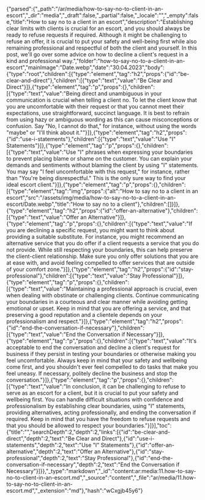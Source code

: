 {"parsed":{"_path":"/ar/media/how-to-say-no-to-client-in-an-escort","_dir":"media","_draft":false,"_partial":false,"_locale":"","_empty":false,"title":"How to say no to a client in an escort","description":"Establishing clear limits with clients is crucial for an escort, and you should always be ready to refuse requests if required. Although it might be challenging to refuse an offer, it is crucial to put your safety and well-being first while also remaining professional and respectful of both the client and yourself. In this post, we'll go over some advice on how to decline a client's request in a kind and professional way.","folder":"how-to-say-no-to-a-client-in-an-escort","mainImage":"Date.webp","date":"30.04.2023","body":{"type":"root","children":[{"type":"element","tag":"h2","props":{"id":"be-clear-and-direct"},"children":[{"type":"text","value":"Be Clear and Direct"}]},{"type":"element","tag":"p","props":{},"children":[{"type":"text","value":"Being direct and unambiguous in your communication is crucial when telling a client no. To let the client know that you are uncomfortable with their request or that you cannot meet their expectations, use straightforward, succinct language. It is best to refrain from using hazy or ambiguous wording as this can cause misconceptions or confusion. Say \"No, I cannot do that,\" for instance, without using the words \"maybe\" or \"I'll think about it.\""}]},{"type":"element","tag":"h2","props":{"id":"use-i-statements"},"children":[{"type":"text","value":"Use \"I\" Statements"}]},{"type":"element","tag":"p","props":{},"children":[{"type":"text","value":"Use \"I\" phrases when expressing your boundaries to prevent placing blame or shame on the customer. You can explain your demands and sentiments without blaming the client by using \"I\" statements. You may say \"I feel uncomfortable with this request,\" for instance, rather than \"You're being disrespectful.\" This is the only sure way to find your ideal escort client."}]},{"type":"element","tag":"p","props":{},"children":[{"type":"element","tag":"img","props":{"alt":"How to say no to a client in an escort","src":"/assets/img/media/how-to-say-no-to-a-client-in-an-escort/Date.webp","title":"How to say no to a client"},"children":[]}]},{"type":"element","tag":"h2","props":{"id":"offer-an-alternative"},"children":[{"type":"text","value":"Offer an Alternative"}]},{"type":"element","tag":"p","props":{},"children":[{"type":"text","value":"If you are declining a specific request, you might want to think about providing a suitable substitute. For instance, you might recommend an alternative service that you do offer if a client requests a service that you do not provide. While still respecting your boundaries, this can help preserve the client-client relationship. Make sure you only offer solutions that you are at ease with, and avoid feeling compelled to offer services that are outside of your comfort zone."}]},{"type":"element","tag":"h2","props":{"id":"stay-professional"},"children":[{"type":"text","value":"Stay Professional"}]},{"type":"element","tag":"p","props":{},"children":[{"type":"text","value":"Maintaining a professional approach is crucial, even when dealing with obstinate or challenging clients. Continue communicating your boundaries in a courteous and clear manner while avoiding getting emotional or upset. Keep in mind that you are offering a service, and that preserving a good reputation and a clientele depends on your professionalism and respect."}]},{"type":"element","tag":"h2","props":{"id":"end-the-conversation-if-necessary"},"children":[{"type":"text","value":"End the Conversation if Necessary"}]},{"type":"element","tag":"p","props":{},"children":[{"type":"text","value":"It's acceptable to end the conversation and decline a client's request for business if they persist in testing your boundaries or otherwise making you feel uncomfortable. Always keep in mind that your safety and wellbeing come first, and you shouldn't ever feel compelled to do tasks that make you feel uneasy. If necessary, politely decline the business and stop the conversation."}]},{"type":"element","tag":"p","props":{},"children":[{"type":"text","value":"In conclusion, it can be challenging to refuse to serve as an escort for a client, but it is crucial to put your safety and wellbeing first. You can handle difficult situations with confidence and professionalism by establishing clear boundaries, using \"I\" statements, providing alternatives, acting professionally, and ending the conversation if required. Keep in mind that you have the freedom to refuse requests and that you should be allowed to respect your boundaries."}]}],"toc":{"title":"","searchDepth":2,"depth":2,"links":[{"id":"be-clear-and-direct","depth":2,"text":"Be Clear and Direct"},{"id":"use-i-statements","depth":2,"text":"Use \"I\" Statements"},{"id":"offer-an-alternative","depth":2,"text":"Offer an Alternative"},{"id":"stay-professional","depth":2,"text":"Stay Professional"},{"id":"end-the-conversation-if-necessary","depth":2,"text":"End the Conversation if Necessary"}]}},"_type":"markdown","_id":"content:ar:media:11.how-to-say-no-to-client-in-an-escort.md","_source":"content","_file":"ar/media/11.how-to-say-no-to-client-in-an-escort.md","_extension":"md"},"hash":"wCxgjb45y6"}